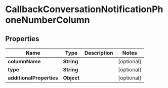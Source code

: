 
# CallbackConversationNotificationPhoneNumberColumn

## Properties
Name | Type | Description | Notes
------------ | ------------- | ------------- | -------------
**columnName** | **String** |  |  [optional]
**type** | **String** |  |  [optional]
**additionalProperties** | **Object** |  |  [optional]



